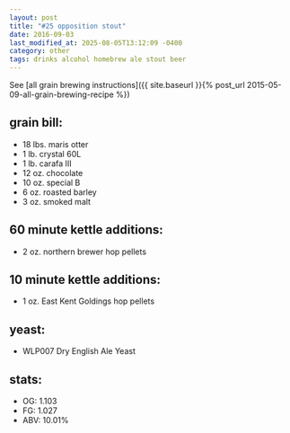 ```yaml
---
layout: post
title: "#25 opposition stout"
date: 2016-09-03
last_modified_at: 2025-08-05T13:12:09 -0400
category: other
tags: drinks alcohol homebrew ale stout beer
---
```

See  [all grain brewing instructions]({{ site.baseurl }}{% post_url 2015-05-09-all-grain-brewing-recipe %})

## grain bill:
* 18 lbs. maris otter
* 1 lb. crystal 60L
* 1 lb. carafa III
* 12 oz. chocolate
* 10 oz. special B
* 6 oz. roasted barley
* 3 oz. smoked malt

## 60 minute kettle additions:
* 2 oz. northern brewer hop pellets

## 10 minute kettle additions:
* 1 oz. East Kent Goldings hop pellets

## yeast:
* WLP007 Dry English Ale Yeast

## stats:
* OG: 1.103
* FG: 1.027
* ABV: 10.01%
